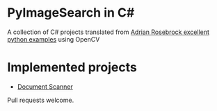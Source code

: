 # PyImageSearch in C#
A collection of C# projects translated from [Adrian Rosebrock excellent python examples](http://www.pyimagesearch.com/) using OpenCV

# Implemented projects
- [Document Scanner](9-1-2014-DocumentScanner)


Pull requests welcome.